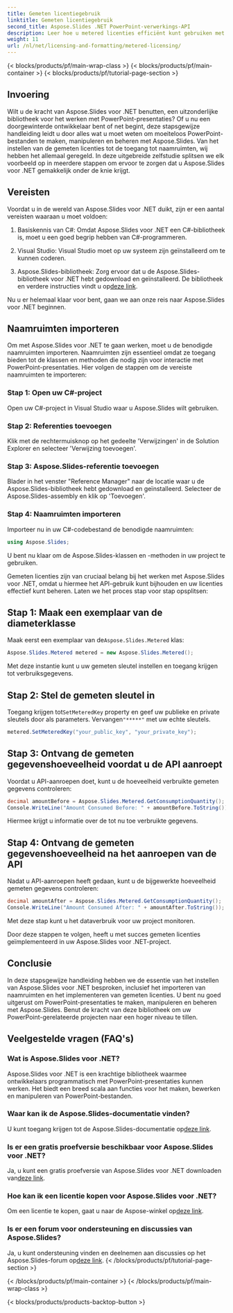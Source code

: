 ```yaml
---
title: Gemeten licentiegebruik
linktitle: Gemeten licentiegebruik
second_title: Aspose.Slides .NET PowerPoint-verwerkings-API
description: Leer hoe u metered licenties efficiënt kunt gebruiken met Aspose.Slides voor .NET. Integreer API's naadloos terwijl u betaalt voor daadwerkelijk gebruik.
weight: 11
url: /nl/net/licensing-and-formatting/metered-licensing/
---
```


{< blocks/products/pf/main-wrap-class >}
{< blocks/products/pf/main-container >}
{< blocks/products/pf/tutorial-page-section >}


## Invoering

Wilt u de kracht van Aspose.Slides voor .NET benutten, een uitzonderlijke bibliotheek voor het werken met PowerPoint-presentaties? Of u nu een doorgewinterde ontwikkelaar bent of net begint, deze stapsgewijze handleiding leidt u door alles wat u moet weten om moeiteloos PowerPoint-bestanden te maken, manipuleren en beheren met Aspose.Slides. Van het instellen van de gemeten licenties tot de toegang tot naamruimten, wij hebben het allemaal geregeld. In deze uitgebreide zelfstudie splitsen we elk voorbeeld op in meerdere stappen om ervoor te zorgen dat u Aspose.Slides voor .NET gemakkelijk onder de knie krijgt.

## Vereisten

Voordat u in de wereld van Aspose.Slides voor .NET duikt, zijn er een aantal vereisten waaraan u moet voldoen:

1. Basiskennis van C#: Omdat Aspose.Slides voor .NET een C#-bibliotheek is, moet u een goed begrip hebben van C#-programmeren.

2. Visual Studio: Visual Studio moet op uw systeem zijn geïnstalleerd om te kunnen coderen.

3.  Aspose.Slides-bibliotheek: Zorg ervoor dat u de Aspose.Slides-bibliotheek voor .NET hebt gedownload en geïnstalleerd. De bibliotheek en verdere instructies vindt u op[deze link](https://releases.aspose.com/slides/net/).

Nu u er helemaal klaar voor bent, gaan we aan onze reis naar Aspose.Slides voor .NET beginnen.

## Naamruimten importeren

Om met Aspose.Slides voor .NET te gaan werken, moet u de benodigde naamruimten importeren. Naamruimten zijn essentieel omdat ze toegang bieden tot de klassen en methoden die nodig zijn voor interactie met PowerPoint-presentaties. Hier volgen de stappen om de vereiste naamruimten te importeren:

### Stap 1: Open uw C#-project

Open uw C#-project in Visual Studio waar u Aspose.Slides wilt gebruiken.

### Stap 2: Referenties toevoegen

Klik met de rechtermuisknop op het gedeelte 'Verwijzingen' in de Solution Explorer en selecteer 'Verwijzing toevoegen'.

### Stap 3: Aspose.Slides-referentie toevoegen

Blader in het venster "Reference Manager" naar de locatie waar u de Aspose.Slides-bibliotheek hebt gedownload en geïnstalleerd. Selecteer de Aspose.Slides-assembly en klik op 'Toevoegen'.

### Stap 4: Naamruimten importeren

Importeer nu in uw C#-codebestand de benodigde naamruimten:

```csharp
using Aspose.Slides;
```

U bent nu klaar om de Aspose.Slides-klassen en -methoden in uw project te gebruiken.

Gemeten licenties zijn van cruciaal belang bij het werken met Aspose.Slides voor .NET, omdat u hiermee het API-gebruik kunt bijhouden en uw licenties effectief kunt beheren. Laten we het proces stap voor stap opsplitsen:

## Stap 1: Maak een exemplaar van de diameterklasse

 Maak eerst een exemplaar van de`Aspose.Slides.Metered` klas:

```csharp
Aspose.Slides.Metered metered = new Aspose.Slides.Metered();
```

Met deze instantie kunt u uw gemeten sleutel instellen en toegang krijgen tot verbruiksgegevens.

## Stap 2: Stel de gemeten sleutel in

 Toegang krijgen tot`SetMeteredKey` property en geef uw publieke en private sleutels door als parameters. Vervangen`"*****"` met uw echte sleutels.

```csharp
metered.SetMeteredKey("your_public_key", "your_private_key");
```

## Stap 3: Ontvang de gemeten gegevenshoeveelheid voordat u de API aanroept

Voordat u API-aanroepen doet, kunt u de hoeveelheid verbruikte gemeten gegevens controleren:

```csharp
decimal amountBefore = Aspose.Slides.Metered.GetConsumptionQuantity();
Console.WriteLine("Amount Consumed Before: " + amountBefore.ToString());
```

Hiermee krijgt u informatie over de tot nu toe verbruikte gegevens.

## Stap 4: Ontvang de gemeten gegevenshoeveelheid na het aanroepen van de API

Nadat u API-aanroepen heeft gedaan, kunt u de bijgewerkte hoeveelheid gemeten gegevens controleren:

```csharp
decimal amountAfter = Aspose.Slides.Metered.GetConsumptionQuantity();
Console.WriteLine("Amount Consumed After: " + amountAfter.ToString());
```

Met deze stap kunt u het dataverbruik voor uw project monitoren.

Door deze stappen te volgen, heeft u met succes gemeten licenties geïmplementeerd in uw Aspose.Slides voor .NET-project.

## Conclusie

In deze stapsgewijze handleiding hebben we de essentie van het instellen van Aspose.Slides voor .NET besproken, inclusief het importeren van naamruimten en het implementeren van gemeten licenties. U bent nu goed uitgerust om PowerPoint-presentaties te maken, manipuleren en beheren met Aspose.Slides. Benut de kracht van deze bibliotheek om uw PowerPoint-gerelateerde projecten naar een hoger niveau te tillen.

## Veelgestelde vragen (FAQ's)

### Wat is Aspose.Slides voor .NET?
Aspose.Slides voor .NET is een krachtige bibliotheek waarmee ontwikkelaars programmatisch met PowerPoint-presentaties kunnen werken. Het biedt een breed scala aan functies voor het maken, bewerken en manipuleren van PowerPoint-bestanden.

### Waar kan ik de Aspose.Slides-documentatie vinden?
 U kunt toegang krijgen tot de Aspose.Slides-documentatie op[deze link](https://reference.aspose.com/slides/net/).

### Is er een gratis proefversie beschikbaar voor Aspose.Slides voor .NET?
 Ja, u kunt een gratis proefversie van Aspose.Slides voor .NET downloaden van[deze link](https://releases.aspose.com/).

### Hoe kan ik een licentie kopen voor Aspose.Slides voor .NET?
 Om een licentie te kopen, gaat u naar de Aspose-winkel op[deze link](https://purchase.aspose.com/buy).

### Is er een forum voor ondersteuning en discussies van Aspose.Slides?
 Ja, u kunt ondersteuning vinden en deelnemen aan discussies op het Aspose.Slides-forum op[deze link](https://forum.aspose.com/).
{< /blocks/products/pf/tutorial-page-section >}

{< /blocks/products/pf/main-container >}
{< /blocks/products/pf/main-wrap-class >}

{< blocks/products/products-backtop-button >}
